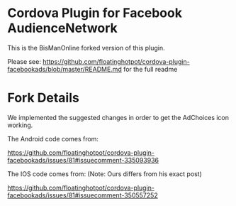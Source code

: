 # Cordova Plugin for Facebook AudienceNetwork #

This is the BisManOnline forked version of this plugin.    

Please see:  https://github.com/floatinghotpot/cordova-plugin-facebookads/blob/master/README.md  for the full readme


# Fork Details
We implemented the suggested changes in order to get the AdChoices icon working.   

The Android code comes from:  

https://github.com/floatinghotpot/cordova-plugin-facebookads/issues/81#issuecomment-335093936

The IOS code comes from:  (Note:  Ours differs from his exact post)

https://github.com/floatinghotpot/cordova-plugin-facebookads/issues/81#issuecomment-350557252

